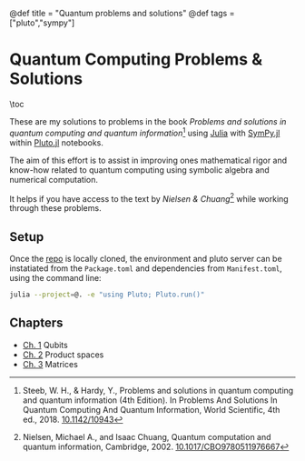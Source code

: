 @def title = "Quantum problems and solutions"
@def tags = ["pluto","sympy"]

# Quantum Computing Problems & Solutions
\toc

These are my solutions to problems in the book *Problems and solutions in quantum computing and quantum information*[^1] using [Julia](https://julialang.org) with [SymPy.jl](https://github.com/JuliaPy/SymPy.jl) within [Pluto.jl](https://github.com/fonsp/Pluto.jl) notebooks.

The aim of this effort is to assist in improving  ones mathematical rigor and know-how related to quantum computing using symbolic algebra and numerical computation. 

It helps if you have access to the text by *Nielsen & Chuang*[^2] while working through these problems.

## Setup
Once the [repo](https://github.com/stefanbringuier/QuantumComputingProblemsSolutions) is locally cloned, the environment and pluto server can be instatiated from the `Package.toml` and dependencies from `Manifest.toml`, using the command line:

```bash
julia --project=@. -e "using Pluto; Pluto.run()"
```


## Chapters 
   - [Ch. 1](/ch1/) Qubits
   - [Ch. 2](/ch2/) Product spaces
   - [Ch. 3](/ch3/) Matrices


[^1]: Steeb, W. H., & Hardy, Y., Problems and solutions in quantum computing and quantum information (4th Edition). In Problems And Solutions In Quantum Computing And Quantum Information, World Scientific, 4th ed., 2018. [10.1142/10943](https://doi.org/10.1142/10943)

[^2]: Nielsen, Michael A., and Isaac Chuang, Quantum computation and quantum information, Cambridge, 2002. [10.1017/CBO9780511976667](https://doi.org/10.1017/CBO9780511976667)